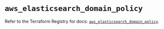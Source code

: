 # `aws_elasticsearch_domain_policy`

Refer to the Terraform Registry for docs: [`aws_elasticsearch_domain_policy`](https://registry.terraform.io/providers/hashicorp/aws/5.100.0/docs/resources/elasticsearch_domain_policy).
